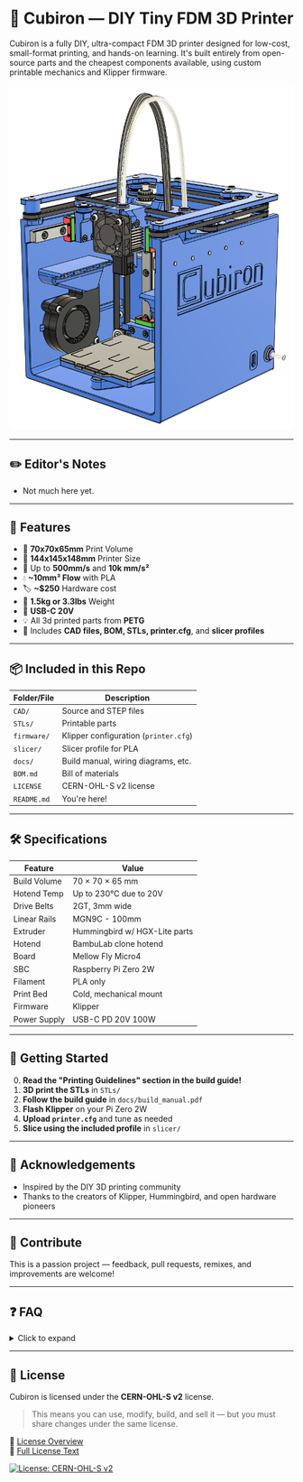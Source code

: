 # 🧊 Cubiron — DIY Tiny FDM 3D Printer

Cubiron is a fully DIY, ultra-compact FDM 3D printer designed for low-cost, small-format printing, and hands-on learning. It's built entirely from open-source parts and the cheapest components available, using custom printable mechanics and Klipper firmware.

![Cubiron](images/cubiron_final_cad.jpg)

---
## ✏️ Editor's Notes
- Not much here yet.

---

## 🔧 Features

- 🔲 **70x70x65mm** Print Volume
- 📏 **144x145x148mm** Printer Size
- 🚀 Up to **500mm/s** and **10k mm/s²**
- 💧 **~10mm³ Flow** with PLA
- 🏷️ **~$250** Hardware cost
- 🧰 **1.5kg or 3.3lbs** Weight
- 🔌 **USB-C 20V**
- 💡 All 3d printed parts from **PETG**
- 📐 Includes **CAD files, BOM, STLs, printer.cfg**, and **slicer profiles**

---

## 📦 Included in this Repo

| Folder/File       | Description                           |
|-------------------|---------------------------------------|
| `CAD/`            | Source and STEP files                 |
| `STLs/`           | Printable parts                       |
| `firmware/`       | Klipper configuration (`printer.cfg`) |
| `slicer/`         | Slicer profile for PLA                |
| `docs/`           | Build manual, wiring diagrams, etc.   |
| `BOM.md`          | Bill of materials                     |
| `LICENSE`         | CERN-OHL-S v2 license                 |
| `README.md`       | You're here!                          |

---

## 🛠 Specifications

| Feature        | Value                          |
|----------------|--------------------------------|
| Build Volume   | 70 × 70 × 65 mm                |
| Hotend Temp    | Up to 230°C due to 20V         |
| Drive Belts    | 2GT, 3mm wide                  |
| Linear Rails   | MGN9C - 100mm                  |
| Extruder       | Hummingbird w/ HGX-Lite parts  |
| Hotend         | BambuLab clone hotend          |
| Board          | Mellow Fly Micro4              |
| SBC            | Raspberry Pi Zero 2W           |
| Filament       | PLA only                       |
| Print Bed      | Cold, mechanical mount         |
| Firmware       | Klipper                        |
| Power Supply   | USB-C PD 20V 100W              |

---

## 🚧 Getting Started

0. **Read the "Printing Guidelines" section in the build guide!**
1. **3D print the STLs** in `STLs/`
2. **Follow the build guide** in `docs/build_manual.pdf`
3. **Flash Klipper** on your Pi Zero 2W
4. **Upload `printer.cfg`** and tune as needed
5. **Slice using the included profile** in `slicer/`


---

## 🙏 Acknowledgements

- Inspired by the DIY 3D printing community
- Thanks to the creators of Klipper, Hummingbird, and open hardware pioneers

---

## 💬 Contribute

This is a passion project — feedback, pull requests, remixes, and improvements are welcome!

---

## ❓ FAQ

<details>
  <summary>Click to expand</summary>

  This project helps you manage tasks efficiently using AI.

</details>

---
## 🧾 License

Cubiron is licensed under the **CERN-OHL-S v2** license.

> This means you can use, modify, build, and sell it — but you must share changes under the same license.

📄 [License Overview](LICENSE-OVERVIEW.md)  
📜 [Full License Text](LICENSE)

[![License: CERN-OHL-S v2](https://img.shields.io/badge/License-CERN--OHL--S%202.0-blue.svg)](https://ohwr.org/cern_ohl)
